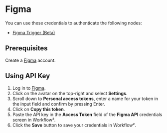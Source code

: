 # Figma

You can use these credentials to authenticate the following nodes:

- [Figma Trigger (Beta)](/workflow/integrations/trigger-nodes/workflow-nodes-base.figmaTrigger/)

## Prerequisites

Create a [Figma](https://www.figma.com/) account.

## Using API Key

1. Log in to [Figma](https://www.figma.com/).
2. Click on the avatar on the top-right and select **Settings**.
3. Scroll down to **Personal access tokens**, enter a name for your token in the input field and confirm by pressing Enter.
4. Click on **Copy this token**.
6. Paste the API key in the **Access Token** field of the **Figma API** credentials screen in Workflow².
7. Click the **Save** button to save your credentials in Workflow².
